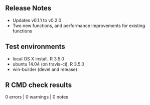 ## Release Notes
* Updates v0.1.1 to v0.2.0
* Two new functions, and performance improvements for existing functions

## Test environments
* local OS X install, R 3.5.0
* ubuntu 14.04 (on travis-ci), R 3.5.0
* win-builder (devel and release)

## R CMD check results

0 errors | 0 warnings | 0 notes
